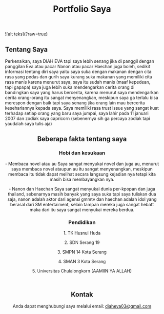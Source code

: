 <!DOCTYPE html>
<html lang="id">
<head>
    <meta charset="UTF-8">
    <meta name="viewport" content="width=device-width, initial-scale=1.0">
</head>
<body>

<header>
    <h1>Portfolio Saya</h1>
</header>
![alt teks](?raw=true)
<div class="container">
    <div class="section" id="about">
        <h2>Tentang Saya</h2>
        <p>Perkenalkan, saya DIAH EVA tapi saya lebih senang jika di panggil dengan panggilan Eva atau pacar Nanon atau pacar Haechan juga boleh, sedikit informasi tentang diri saya yaitu saya suka dengan makanan dengan cita rasa yang pedas dan gurih saya kurang suka makanan yang memiliki cita rasa manis karena menurut saya, saya itu sudah manis (maaf kepedean, tapi gapapa) saya juga lebih suka mendengarkan cerita orang di bandingkan saya yang harus bercerita, karena menurut saya mendengarkan cerita orang-orang itu sangat menyenangkan, meskipun saya ga terlalu bisa merespon dengan baik tapi saya senang jika orang lain mau bercerita kesehariannya kepada saya. Saya memiliki rasa trust issue yang sangat kuat terhadap setiap orang yang baru saya jumpai, saya lahir pada 11 januari 2007 dan zodiak saya capricorn (sebenernya sih ga percaya zodiak tapi yaudalah saya tulis aja)</p>
    </div> 
<header>
        <h2>Beberapa fakta tentang saya</h2>
        <div class="project">
            <div class="project-item">
                <h3>Hobi dan kesukaan</h3>
                <p>- Membaca novel atau au
                Saya sangat menyukai novel dan juga au, menurut saya membaca novel ataupun au itu sangat menyenangkan, meskipun membaca itu tidak dapat melihat secara langsung kejadian nya tetapi kita masih bisa membayangkan nya.
                </p>
               <p>- Nanon dan Haechan
                Saya sangat menyukai dunia per-kpopan dan juga thailand, sebenarnya masih banyak yang saya suka tapi saya tuliskan dua saja, nanon adalah aktor dari agensi gmmtv dan haechan adalah idol yang berasal dari SM entertaiment, selain tampan mereka juga sangat hebatt maka dari itu saya sangat menyukai mereka berdua.</p>
            </div>
            <div class="project-item">
                <h3>Pendidikan</h3>
               <p>1. TK Husnul Huda</p>
                <p>2. SDN Serang 19</p>
                <p>3. SMPN 14 Kota Serang</p>
                <p>4. SMAN 3 Kota Serang</p>
                <p></p>5. Universitas Chulalongkorn (AAMIIN YA ALLAH)</p>
            </div>
        </div>
</header>
<header>
        <h2>Kontak</h2>
        <p>Anda dapat menghubungi saya melalui email: <a href="mailto:email@example.com">diaheva03@gmail.com</a></p>
</header>

</body>
</html>
